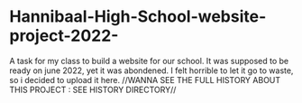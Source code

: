 # Hannibaal-High-School-website-project-2022-
A task for my class to build a website for our school.
It was supposed to be ready on june 2022, yet it was abondened.
I felt horrible to let it go to waste, so i decided to upload it here.
//WANNA SEE THE FULL HISTORY ABOUT THIS PROJECT : SEE HISTORY DIRECTORY//
